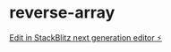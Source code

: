 # reverse-array

[Edit in StackBlitz next generation editor ⚡️](https://stackblitz.com/~/github.com/locbaodo/reverse-array)